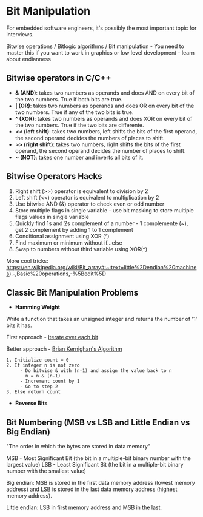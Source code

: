 # Bit Manipulation

For embedded software engineers, it's possibly the most important topic for interviews. 

Bitwise operations / Bitlogic algorithms / Bit manipulation - You need to master this if you want to work in graphics or 
low level development - learn about endianness

## Bitwise operators in C/C++

- **& (AND)**: takes two numbers as operands and does AND on every bit of the two numbers. True if both bits are true.
- **| (OR)**: takes two numbers as operands and does OR on every bit of the two numbers. True if any of the two bits 
is true.
- **^ (XOR)**: takes two numbers as operands and does XOR on every bit of the two numbers. True if the two bits are
differente.
- **<< (left shift)**: takes two numbers, left shifts the bits of the first operand, the second operand decides the
numbers of places to shift.
- **>> (right shift)**: takes two numbers, right shifts the bits of the first operand, the second operand decides the
number of places to shift.
- **~ (NOT)**: takes one number and inverts all bits of it.


## Bitwise Operators Hacks

1. Right shift (>>) operator is equivalent to division by 2
2. Left shift (<<) operator is equivalent to multiplication by 2
3. Use bitwise AND (&) operator to check even or odd number
4. Store multiple flags in single variable - use bit masking to store multiple flags values in single variable
5. Quickly find 1s and 2s complement of a number - 1 complemente (~), get 2 complement by adding 1 to 1 complement
6. Conditional assignment using XOR (^)
7. Find maximum or minimum without if...else
8. Swap to numbers without third variable using XOR(^)

More cool tricks: https://en.wikipedia.org/wiki/Bit_array#:~:text=little%2Dendian%20machines).-,Basic%20operations,-%5Bedit%5D

## Classic Bit Manipulation Problems

- **Hamming Weight**

Write a function that takes an unsigned integer and returns the number of '1' 
bits it has.

First approach - [Iterate over each bit](https://github.com/alanrubik/Challenges/blob/main/rob/191.c)

Better approach - [Brian Kernighan's Algorithm](https://github.com/alanrubik/Challenges/blob/main/rob/191_kernighan.c)

```
1. Initialize count = 0
2. If integer n is not zero
     - Do bitwise & with (n-1) and assign the value back to n
       n = n & (n-1)
     - Increment count by 1
     - Go to step 2
3. Else return count
```

- **Reverse Bits**


## Bit Numbering (MSB vs LSB and Little Endian vs Big Endian)

"The order in which the bytes are stored in data memory"

MSB - Most Significant Bit (the bit in a multiple-bit binary number with the largest value)
LSB - Least Significant Bit (the bit in a multiple-bit binary number with the smallest value)

Big endian:
MSB is stored in the first data memory address (lowest memory address) and LSB is stored in the last data memory address (highest memory address).

Little endian:
LSB in first memory address and MSB in the last.
